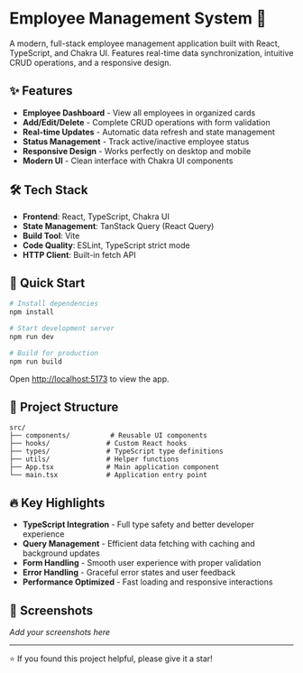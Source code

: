 # Employee Management System 🏢

A modern, full-stack employee management application built with React, TypeScript, and Chakra UI. Features real-time data synchronization, intuitive CRUD operations, and a responsive design.

## ✨ Features

- **Employee Dashboard** - View all employees in organized cards
- **Add/Edit/Delete** - Complete CRUD operations with form validation
- **Real-time Updates** - Automatic data refresh and state management
- **Status Management** - Track active/inactive employee status
- **Responsive Design** - Works perfectly on desktop and mobile
- **Modern UI** - Clean interface with Chakra UI components

## 🛠️ Tech Stack

- **Frontend**: React, TypeScript, Chakra UI
- **State Management**: TanStack Query (React Query)
- **Build Tool**: Vite
- **Code Quality**: ESLint, TypeScript strict mode
- **HTTP Client**: Built-in fetch API

## 🚀 Quick Start

```bash
# Install dependencies
npm install

# Start development server
npm run dev

# Build for production
npm run build
```

Open [http://localhost:5173](http://localhost:5173) to view the app.

## 📁 Project Structure

```
src/
├── components/          # Reusable UI components
├── hooks/              # Custom React hooks
├── types/              # TypeScript type definitions
├── utils/              # Helper functions
├── App.tsx             # Main application component
└── main.tsx            # Application entry point
```

## 🔥 Key Highlights

- **TypeScript Integration** - Full type safety and better developer experience
- **Query Management** - Efficient data fetching with caching and background updates
- **Form Handling** - Smooth user experience with proper validation
- **Error Handling** - Graceful error states and user feedback
- **Performance Optimized** - Fast loading and responsive interactions

## 📱 Screenshots

*Add your screenshots here*

---

⭐ If you found this project helpful, please give it a star!
